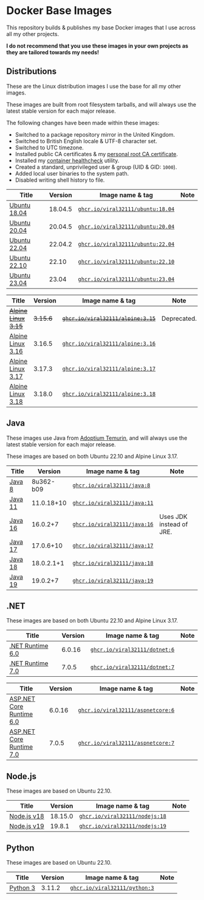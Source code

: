 # Docker Base Images

This repository builds & publishes my base Docker images that I use across all my other projects.

**I do not recommend that you use these images in your own projects as they are tailored towards my needs!**

## Distributions

These are the Linux distribution images I use the base for all my other images.

These images are built from root filesystem tarballs, and will always use the latest stable version for each major release.

The following changes have been made within these images:
 * Switched to a package repository mirror in the United Kingdom.
 * Switched to British English locale & UTF-8 character set.
 * Switched to UTC timezone.
 * Installed public CA certificates & my [personal root CA certificate](context/viral32111.crt).
 * Installed my [container healthcheck](https://github.com/viral32111/healthcheck) utility.
 * Created a standard, unprivileged user & group (UID & GID: `1000`).
 * Added local user binaries to the system path.
 * Disabled writing shell history to file.

| Title | Version | Image name & tag | Note |
| ----- | ------- | ---------------- | ---- |
| [Ubuntu 18.04](https://www.releases.ubuntu.com/bionic/) | 18.04.5 | [`ghcr.io/viral32111/ubuntu:18.04`](https://github.com/viral32111/docker-base-images/pkgs/container/ubuntu) | |
| [Ubuntu 20.04](https://www.releases.ubuntu.com/focal/) | 20.04.5 | [`ghcr.io/viral32111/ubuntu:20.04`](https://github.com/viral32111/docker-base-images/pkgs/container/ubuntu) | |
| [Ubuntu 22.04](https://www.releases.ubuntu.com/jammy/) | 22.04.2 | [`ghcr.io/viral32111/ubuntu:22.04`](https://github.com/viral32111/docker-base-images/pkgs/container/ubuntu) | |
| [Ubuntu 22.10](https://www.releases.ubuntu.com/kinetic/) | 22.10 | [`ghcr.io/viral32111/ubuntu:22.10`](https://github.com/viral32111/docker-base-images/pkgs/container/ubuntu) | |
| [Ubuntu 23.04](https://www.releases.ubuntu.com/lunar/) | 23.04 | [`ghcr.io/viral32111/ubuntu:23.04`](https://github.com/viral32111/docker-base-images/pkgs/container/ubuntu) | |

| Title | Version | Image name & tag | Note |
| ----- | ------- | ---------------- | ---- |
| ~~[Alpine Linux 3.15](https://alpinelinux.org/)~~ | ~~3.15.6~~ | ~~[`ghcr.io/viral32111/alpine:3.15`](https://github.com/viral32111/docker-base-images/pkgs/container/alpine)~~ | Deprecated. |
| [Alpine Linux 3.16](https://alpinelinux.org/) | 3.16.5 | [`ghcr.io/viral32111/alpine:3.16`](https://github.com/viral32111/docker-base-images/pkgs/container/alpine) | |
| [Alpine Linux 3.17](https://alpinelinux.org/) | 3.17.3 | [`ghcr.io/viral32111/alpine:3.17`](https://github.com/viral32111/docker-base-images/pkgs/container/alpine) | |
| [Alpine Linux 3.18](https://alpinelinux.org/) | 3.18.0 | [`ghcr.io/viral32111/alpine:3.18`](https://github.com/viral32111/docker-base-images/pkgs/container/alpine) | |

## Java

These images use Java from [Adoptium Temurin](https://adoptium.net/temurin/releases/), and will always use the latest stable version for each major release.

These images are based on both Ubuntu 22.10 and Alpine Linux 3.17.

| Title | Version | Image name & tag | Note |
| ----- | ------- | ---------------- | ---- |
| [Java 8](https://adoptium.net) | 8u362-b09 | [`ghcr.io/viral32111/java:8`](https://github.com/viral32111/docker-base-images/pkgs/container/java) | |
| [Java 11](https://adoptium.net) | 11.0.18+10 | [`ghcr.io/viral32111/java:11`](https://github.com/viral32111/docker-base-images/pkgs/container/java) | |
| [Java 16](https://adoptium.net) | 16.0.2+7 | [`ghcr.io/viral32111/java:16`](https://github.com/viral32111/docker-base-images/pkgs/container/java) | Uses JDK instead of JRE. |
| [Java 17](https://adoptium.net) | 17.0.6+10 | [`ghcr.io/viral32111/java:17`](https://github.com/viral32111/docker-base-images/pkgs/container/java) | |
| [Java 18](https://adoptium.net) | 18.0.2.1+1 | [`ghcr.io/viral32111/java:18`](https://github.com/viral32111/docker-base-images/pkgs/container/java) | |
| [Java 19](https://adoptium.net) | 19.0.2+7 | [`ghcr.io/viral32111/java:19`](https://github.com/viral32111/docker-base-images/pkgs/container/java) | |

## .NET

These images are based on both Ubuntu 22.10 and Alpine Linux 3.17.

| Title | Version | Image name & tag | Note |
| ----- | ------- | ---------------- | ---- |
| [.NET Runtime 6.0](https://dotnet.microsoft.com/en-us/download/dotnet/6.0) | 6.0.16 | [`ghcr.io/viral32111/dotnet:6`](https://github.com/viral32111/docker-base-images/pkgs/container/dotnet) | |
| [.NET Runtime 7.0](https://dotnet.microsoft.com/en-us/download/dotnet/7.0) | 7.0.5 | [`ghcr.io/viral32111/dotnet:7`](https://github.com/viral32111/docker-base-images/pkgs/container/dotnet) | |

| Title | Version | Image name & tag | Note |
| ----- | ------- | ---------------- | ---- |
| [ASP.NET Core Runtime 6.0](https://dotnet.microsoft.com/en-us/download/dotnet/6.0) | 6.0.16 | [`ghcr.io/viral32111/aspnetcore:6`](https://github.com/viral32111/docker-base-images/pkgs/container/aspnetcore) | |
| [ASP.NET Core Runtime 7.0](https://dotnet.microsoft.com/en-us/download/dotnet/7.0) | 7.0.5 | [`ghcr.io/viral32111/aspnetcore:7`](https://github.com/viral32111/docker-base-images/pkgs/container/aspnetcore) | |

## Node.js

These images are based on Ubuntu 22.10.

| Title | Version | Image name & tag | Note |
| ----- | ------- | ---------------- | ---- |
| [Node.js v18](https://nodejs.org) | 18.15.0 | [`ghcr.io/viral32111/nodejs:18`](https://github.com/viral32111/docker-base-images/pkgs/container/nodejs) | |
| [Node.js v19](https://nodejs.org) | 19.8.1 | [`ghcr.io/viral32111/nodejs:19`](https://github.com/viral32111/docker-base-images/pkgs/container/nodejs) | |


## Python

These images are based on Ubuntu 22.10.

| Title | Version | Image name & tag | Note |
| ----- | ------- | ---------------- | ---- |
| [Python 3](https://python.org) | 3.11.2 | [`ghcr.io/viral32111/python:3`](https://github.com/viral32111/docker-base-images/pkgs/container/python) | |
